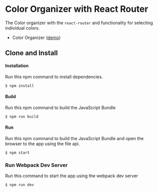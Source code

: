 Color Organizer with React Router
=====================
The Color organizer with the `react-router` and functionality for selecting individual colors.

* Color Organizer ([demo](https://rawgit.com/MoonHighway/learning-react/master/chapter-11/color-organizer/dist/))

Clone and Install
-------------

#### Installation
Run this npm command to install dependencies.
```
$ npm install
```

#### Build
Run this npm command to build the JavaScript Bundle
```
$ npm run build
```

#### Run
Run this npm command to build the JavaScript Bundle and open the browser to the app using the file api.
```
$ npm start
```

### Run Webpack Dev Server
Run this command to start the app using the webpack dev server
```
$ npm run dev
```
